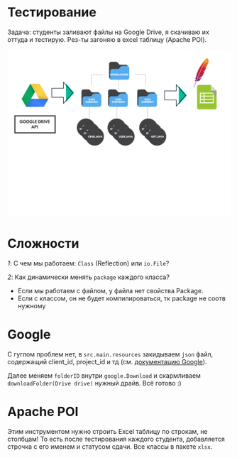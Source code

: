 # Тестирование

Задача: студенты заливают файлы на Google Drive, я скачиваю их 
оттуда и тестирую. Рез-ты загоняю в excel таблицу (Apache POI).

![explain](img/explainIllustration.png)


# Сложности

*1*: С чем мы работаем: `Class` (Reflection) или `io.File`? 

*2*: Как динамически менять `package` каждого класса? 
- Если мы работаем с файлом, у файла нет свойства Package.
- Если с классом, он не будет компилироваться, тк package не соотв нужному 

# Google

С гуглом проблем нет, в `src.main.resources` закидываем `json` файл,
содержащий client_id, project_id и тд (см. [документацию Google](https://developers.google.com/drive/api/v3/quickstart/java)).

Далее меняем `folderID` внутри `google.Download` и скармливаем
`downloadFolder(Drive drive)` нужный драйв. Всё готово :)

# Apache POI

Этим инструментом нужно строить Excel таблицу по строкам, не столбцам!
То есть после тестирования каждого студента, добавляется строчка с его именем
и статусом сдачи. Все классы в пакете `xlsx`.